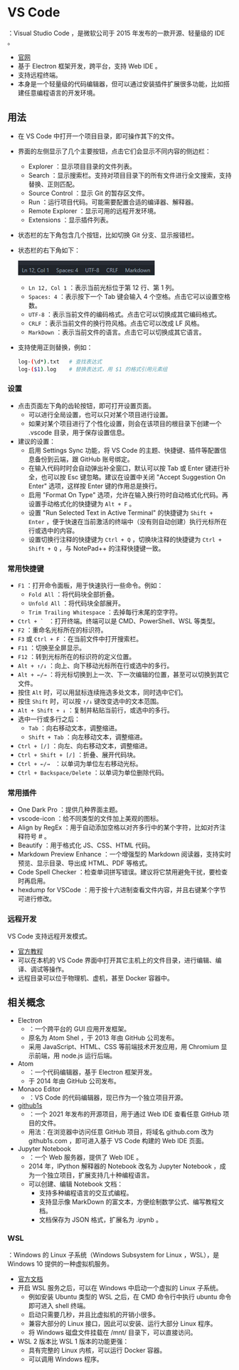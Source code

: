 # VS Code

：Visual Studio Code ，是微软公司于 2015 年发布的一款开源、轻量级的 IDE 。
- [官网](https://code.visualstudio.com/)
- 基于 Electron 框架开发，跨平台，支持 Web IDE 。
- 支持远程终端。
- 本身是一个轻量级的代码编辑器，但可以通过安装插件扩展很多功能，比如搭建任意编程语言的开发环境。

## 用法

- 在 VS Code 中打开一个项目目录，即可操作其下的文件。
- 界面的左侧显示了几个主要按钮，点击它们会显示不同内容的侧边栏：
  - Explorer ：显示项目目录的文件列表。
  - Search ：显示搜索栏。支持对项目目录下的所有文件进行全文搜索，支持替换、正则匹配。
  - Source Control ：显示 Git 的暂存区文件。
  - Run ：运行项目代码。可能需要配置合适的编译器、解释器。
  - Remote Explorer ：显示可用的远程开发环境。
  - Extensions ：显示插件列表。
- 状态栏的左下角包含几个按钮，比如切换 Git 分支、显示报错栏。
- 状态栏的右下角如下：

    ![](./vscode1.png)

  - `Ln 12, Col 1` ：表示当前光标位于第 12 行、第 1 列。
  - `Spaces: 4` ：表示按下一个 Tab 键会输入 4 个空格。点击它可以设置空格数。
  - `UTF-8` ：表示当前文件的编码格式。点击它可以切换成其它编码格式。
  - `CRLF` ：表示当前文件的换行符风格。点击它可以改成 LF 风格。
  - `MarkDown` ：表示当前文件的语言。点击它可以切换成其它语言。

- 支持使用正则替换，例如：
  ```sh
  log-(\d*).txt   # 查找表达式
  log-($1).log    # 替换表达式，用 $1 的格式引用元素组
  ```

### 设置

- 点击页面左下角的齿轮按钮，即可打开设置页面。
  - 可以进行全局设置，也可以只对某个项目进行设置。
  - 如果对某个项目进行了个性化设置，则会在该项目的根目录下创建一个 .vscode 目录，用于保存设置信息。
- 建议的设置：
  - 启用 Settings Sync 功能，将 VS Code 的主题、快捷键、插件等配置信息备份到云端，跟 GitHub 账号绑定。
  - 在输入代码时时会自动弹出补全窗口，默认可以按 Tab 或 Enter 键进行补全，也可以按 Esc 键忽略。建议在设置中关闭 "Accept Suggestion On Enter" 选项，这样按 Enter 键的作用总是换行。
  - 启用 "Format On Type" 选项，允许在输入换行符时自动格式化代码。再设置手动格式化的快捷键为 `Alt + F` 。
  - 设置 "Run Selected Text in Active Terminal" 的快捷键为 `Shift + Enter` ，便于快速在当前激活的终端中（没有则自动创建）执行光标所在行或选中的内容。
  - 设置切换行注释的快捷键为 `Ctrl + Q` ，切换块注释的快捷键为 `Ctrl + Shift + Q` ，与 NotePad++ 的注释快捷键一致。

### 常用快捷键

- `F1` ：打开命令面板，用于快速执行一些命令。例如：
  - `Fold All` ：将代码块全部折叠。
  - `Unfold All` ：将代码块全部展开。
  - `Trim Trailing Whitespace` ：去掉每行末尾的空字符。
- ``Ctrl + ` `` ：打开终端。终端可以是 CMD、PowerShell、WSL 等类型。
- `F2` ：重命名光标所在的标识符。
- `F3` 或 `Ctrl + F` ：在当前文件中打开搜索栏。
- `F11` ：切换至全屏显示。
- `F12` ：转到光标所在的标识符的定义位置。
- `Alt + ↑/↓` ：向上、向下移动光标所在行或选中的多行。
- `Alt + ←/→` ：将光标切换到上一次、下一次编辑的位置，甚至可以切换到其它文件。
- 按住 `Alt` 时，可以用鼠标连续拖选多处文本，同时选中它们。
- 按住 `Shift` 时，可以按 `↑/↓` 键改变选中的文本范围。
- `Alt + Shift + ↓` ：复制并粘贴当前行，或选中的多行。
- 选中一行或多行之后：
  - `Tab` ：向右移动文本，调整缩进。
  - `Shift + Tab` ：向左移动文本，调整缩进。
- `Ctrl + [/]` ：向左、向右移动文本，调整缩进。
- `Ctrl + Shift + [/]` ：折叠、展开代码块。
- `Ctrl + ←/→ ` ：以单词为单位左右移动光标。
- `Ctrl + Backspace/Delete` ：以单词为单位删除代码。

### 常用插件

- One Dark Pro ：提供几种界面主题。
- vscode-icon ：给不同类型的文件加上美观的图标。
- Align by RegEx ：用于自动添加空格以对齐多行中的某个字符，比如对齐注释符号 # 。
- Beautify ：用于格式化 JS、CSS、HTML 代码。
- Markdown Preview Enhance ：一个增强型的 Markdown 阅读器，支持实时预览、显示目录、导出成 HTML、PDF 等格式。
- Code Spell Checker ：检查单词拼写错误。建议将它禁用避免干扰，要检查时再启用。
- hexdump for VSCode ：用于按十六进制查看文件内容，并且右键某个字节可进行修改。

### 远程开发

VS Code 支持远程开发模式。
- [官方教程](https://code.visualstudio.com/blogs/2019/05/02/remote-development)
- 可以在本机的 VS Code 界面中打开其它主机上的文件目录，进行编辑、编译、调试等操作。
- 远程目录可以位于物理机、虚机，甚至 Docker 容器中。

## 相关概念

- Electron
  - ：一个跨平台的 GUI 应用开发框架。
  - 原名为 Atom Shel ，于 2013 年由 GitHub 公司发布。
  - 采用 JavaScript、HTML、CSS 等前端技术开发应用，用 Chromium 显示前端，用 node.js 运行后端。
- Atom
  - ：一个代码编辑器，基于 Electron 框架开发。
  - 于 2014 年由 GitHub 公司发布。
- Monaco Editor
  - ：VS Code 的代码编辑器，现已作为一个独立项目开源。
- [github1s](https://github.com/conwnet/github1s)
  - ：一个 2021 年发布的开源项目，用于通过 Web IDE 查看任意 GitHub 项目的文件。
  - 用法：在浏览器中访问任意 GitHub 项目，将域名 github.com 改为 github1s.com ，即可进入基于 VS Code 构建的 Web IDE 页面。
- Jupyter Notebook
  - ：一个 Web 服务器，提供了 Web IDE 。
  - 2014 年，IPython 解释器的 Notebook 改名为 Jupyter Notebook ，成为一个独立项目，扩展支持几十种编程语言。
  - 可以创建、编辑 Notebook 文档：
    - 支持多种编程语言的交互式编程。
    - 支持显示像 MarkDown 的富文本，方便绘制数学公式、编写教程文档。
    - 文档保存为 JSON 格式，扩展名为 .ipynb 。

### WSL

：Windows 的 Linux 子系统（Windows Subsystem for Linux ，WSL），是 Windows 10 提供的一种虚拟机服务。
- [官方文档](https://docs.microsoft.com/zh-cn/windows/wsl/)
- 开启 WSL 服务之后，可以在 Windows 中启动一个虚拟的 Linux 子系统。
  - 例如安装 Ubuntu 类型的 WSL 之后，在 CMD 命令行中执行 ubuntu 命令即可进入 shell 终端。
  - 启动只需要几秒，并且比虚拟机的开销小很多。
  - 兼容大部分的 Linux 接口，因此可以安装、运行大部分 Linux 程序。
  - 将 Windows 磁盘文件挂载在 /mnt/ 目录下，可以直接访问。
- WSL 2 版本比 WSL 1 版本的功能更强：
  - 具有完整的 Linux 内核，可以运行 Docker 容器。
  - 可以调用 Windows 程序。
